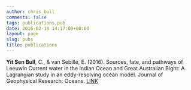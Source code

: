 ```yaml
---
author: chris_bull
comments: false
tags: publications,pub
date: 2016-02-18 14:17:09+00:00
layout: page
slug: pubs
title: publications
---
```


**Yit Sen Bull**, C., & van Sebille, E. (2016). Sources, fate, and pathways of Leeuwin Current water in the Indian Ocean and Great Australian Bight: A Lagrangian study in an eddy-resolving ocean model. Journal of Geophysical Research: Oceans. [LINK](http://doi.org/10.1002/2015JC011486)


